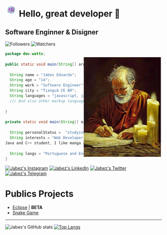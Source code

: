 <h1>
   <img title="End crystal" alt="End_crystal" src="./assets/End_crystal.gif"
   height="40px">
   Hello, great developer 🖖
</h1>

## Software Enginner & Disigner

![Followers][Github followers] ![Watchers][Github watchers]

[Github followers]: https://img.shields.io/github/followers/Watts8bits?color=red&logo=github&logoColor=white&style=for-the-badge
[Github watchers]: https://img.shields.io/github/watchers/Watts8bits/Watts8bits?color=yellow&logo=github&logoColor=white&style=for-the-badge

<p>
    <img alt="Apostolo Paulo" src="./assets/Paulo.jpg"  
    style="margin-top:20px; margin-right:3px;"
    height="320px"
    align="right">
</p>

~~~java
package dev.watts;

public static void main(String[] args) {

  String name = "Jabes Eduardo";
  String age = "14";
  String work = "Software Engineer";
  String city = "Tianguá CE BR";
  String languages = "javascript, java, C++, C#";
  /// And also other markup languages ​​like HTML and graphic design, CSS

}

private static void main(String[] args) {

  String personalStatus =  "studying, Expecializing, developing";
  String interests = "Web Developer,
Java and C++ student, I like manga and reggae music";

  String langs = "Portuguese and English";
}
~~~

[![Jabez's Instagram][Instagram]](https://www.instagram.com/jear.code/)
[![Jabez's LinkedIn][LinkedIn]](https://www.linkedin.com/in/jabes-eduardo-029035252/)
[![Jabez's Twitter][Twitter]](https://twitter.com/Watts_8bits)
[![Jabez's Telegram][Telegram]](https://t.me/JabesEd)

[Instagram]: https://img.shields.io/twitter/url?color=red&label=Instagram&logo=instagram&style=plastic&url=https%3A%2F%2Fwww.instagram.com%2Fjear.code%2F
[LinkedIn]: https://img.shields.io/twitter/url?color=blue&label=LinkedIn&logo=LinkedIn&logoColor=blue&style=plastic&url=https%3A%2F%2Fshields.io
[Telegram]: https://img.shields.io/twitter/url?color=blue&label=Telegram&logo=Telegram&style=plastic&url=https%3A%2F%2Fshields.io
[Twitter]: https://img.shields.io/twitter/url?color=blue&label=Twitter&logo=Twitter&style=plastic&url=https%3A%2F%2Fshields.io

# Publics Projects 
- [Eclipse](https://github.com/Watts8bits/Eclipse) | **BETA**
- [Snake Game](https://github.com/Watts8bits/Snake-Game)
---

![Jabes's GitHub stats](https://github-readme-stats.vercel.app/api?username=Watts8bits&show_icons=true&theme=dracula)
[![Top Langs](https://github-readme-stats.vercel.app/api/top-langs/?username=Watts8bits&layout=compact&theme=dracula)](https://github.com/anuraghazra/github-readme-stats)


